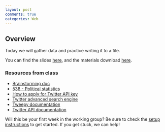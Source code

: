 ```yaml
---
layout: post
comments: true
categories: Web
---
```


## Overview
Today we will gather data and practice writing it to a file.

You can find the slides [here](https://docs.google.com/presentation/d/1Wca2dMg4ClVtV_hg8z6nOMxmewIoFL_COi8DcY56Xn0/edit?usp=sharing), and the materials download [here](https://drive.google.com/drive/folders/0B3D_PdrFcBfRNHF4THpId29EbTQ?usp=sharing).

### Resources from class

* [Brainstorming doc](https://docs.google.com/document/d/1skNQ2tm3gtNpYfDUYlvgABDAPtYxRWsrudJwTKX09Fg/edit?usp=sharing)
* [538 - Political statistics](http://fivethirtyeight.com/)
* [How to apply for Twitter API key](https://apps.twitter.com/)
* [Twitter advanced search engine](https://twitter.com/search-advanced?lang=en)
* [Tweepy documentation](http://tweepy.readthedocs.io/en/v3.5.0/getting_started.html#api)
* [Twitter API documentation](https://dev.twitter.com/rest/reference)

Will this be your first week in the working group? Be sure to check the [setup instructions](http://python.berkeley.edu/learn/#set-up-your-computer) to get started. If you get stuck, we can help!
